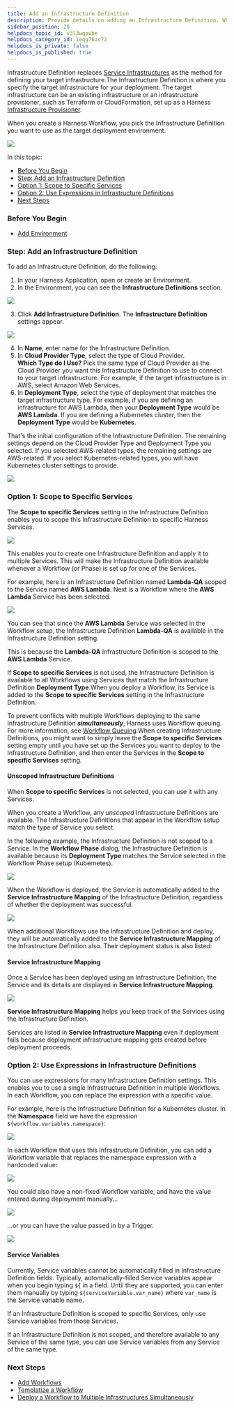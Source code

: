 ```yaml
---
title: Add an Infrastructure Definition
description: Provide details on adding an Infrastructure Definition. When you create a Harness Workflow, you pick the Infrastructure Definition you want to use as the target deployment environment.
sidebar_position: 20
helpdocs_topic_id: v3l3wqovbe
helpdocs_category_id: 1eqg76ac72
helpdocs_is_private: false
helpdocs_is_published: true
---
```


Infrastructure Definition replaces [Service Infrastructures](service-infrastructures.md) as the method for defining your target infrastructure.The Infrastructure Definition is where you specify the target infrastructure for your deployment. The target infrastructure can be an existing infrastructure or an infrastructure provisioner, such as Terraform or CloudFormation, set up as a Harness [Infrastructure Provisioner](../infrastructure-provisioner/add-an-infra-provisioner.md).

When you create a Harness Workflow, you pick the Infrastructure Definition you want to use as the target deployment environment.

![](./static/infrastructure-definitions-10.png)

In this topic:

* [Before You Begin](infrastructure-definitions.md#before-you-begin)
* [Step: Add an Infrastructure Definition](infrastructure-definitions.md#step-add-an-infrastructure-definition)
* [Option 1: Scope to Specific Services](infrastructure-definitions.md#option-1-scope-to-specific-services)
* [Option 2: Use Expressions in Infrastructure Definitions](infrastructure-definitions.md#option-2-use-expressions-in-infrastructure-definitions)
* [Next Steps](infrastructure-definitions.md#next-steps)

### Before You Begin

* [Add Environment](environment-configuration.md)

### Step: Add an Infrastructure Definition

To add an Infrastructure Definition, do the following:

1. In your Harness Application, open or create an Environment.
2. In the Environment, you can see the **Infrastructure Definitions** section.

  ![](./static/infrastructure-definitions-11.png)

3. Click **Add Infrastructure Definition**. The **Infrastructure Definition** settings appear.

  ![](./static/infrastructure-definitions-12.png)

4. In **Name**, enter name for the Infrastructure Definition.
5. In **Cloud Provider Type**, select the type of Cloud Provider.  
**Which Type do I Use?** Pick the same type of Cloud Provider as the Cloud Provider you want this Infrastructure Definition to use to connect to your target infrastructure. For example, if the target infrastructure is in AWS, select Amazon Web Services.
6. In **Deployment Type**, select the type of deployment that matches the target infrastructure type. For example, if you are defining an infrastructure for AWS Lambda, then your **Deployment Type** would be **AWS Lambda**. If you are defining a Kubernetes cluster, then the **Deployment Type** would be **Kubernetes**.

That's the initial configuration of the Infrastructure Definition. The remaining settings depend on the Cloud Provider Type and Deployment Type you selected. If you selected AWS-related types, the remaining settings are AWS-related. If you select Kubernetes-related types, you will have Kubernetes cluster settings to provide.

![](./static/infrastructure-definitions-13.png)

### Option 1: Scope to Specific Services

The **Scope to specific Services** setting in the Infrastructure Definition enables you to scope this Infrastructure Definition to specific Harness Services.

![](./static/infrastructure-definitions-14.png)

This enables you to create one Infrastructure Definition and apply it to multiple Services. This will make the Infrastructure Definition available whenever a Workflow (or Phase) is set up for one of the Services.

For example, here is an Infrastructure Definition named **Lambda-QA** scoped to the Service named **AWS Lambda**. Next is a Workflow where the **AWS Lambda** Service has been selected.

![](./static/infrastructure-definitions-15.png)

You can see that since the **AWS Lambda** Service was selected in the Workflow setup, the Infrastructure Definition **Lambda-QA** is available in the Infrastructure Definition setting.

This is because the **Lambda-QA** Infrastructure Definition is scoped to the **AWS Lambda** Service.

If **Scope to specific Services** is not used, the Infrastructure Definition is available to all Workflows using Services that match the Infrastructure Definition **Deployment Type**.When you deploy a Workflow, its Service is added to the **Scope to specific Services** setting in the Infrastructure Definition.

To prevent conflicts with multiple Workflows deploying to the same Infrastructure Definition ***simultaneously***, Harness uses Workflow queuing. For more information, see [Workflow Queuing](../workflows/workflow-queuing.md).When creating Infrastructure Definitions, you might want to simply leave the **Scope to specific Services** setting empty until you have set up the Services you want to deploy to the Infrastructure Definition, and then enter the Services in the **Scope to specific Services** setting.

#### Unscoped Infrastructure Definitions

When **Scope to specific Services** is not selected, you can use it with any Services.

When you create a Workflow, any *unscoped* Infrastructure Definitions are available. The Infrastructure Definitions that appear in the Workflow setup match the type of Service you select.

In the following example, the Infrastructure Definition is not scoped to a Service. In the **Workflow Phase** dialog, the Infrastructure Definition is available because its **Deployment Type** matches the Service selected in the Workflow Phase setup (Kubernetes).

![](./static/infrastructure-definitions-16.png)

When the Workflow is deployed, the Service is automatically added to the **Service Infrastructure Mapping** of the Infrastructure Definition, regardless of whether the deployment was successful:

![](./static/infrastructure-definitions-17.png)

When additional Workflows use the Infrastructure Definition and deploy, they will be automatically added to the **Service Infrastructure Mapping** of the Infrastructure Definition also. Their deployment status is also listed:

#### Service Infrastructure Mapping

Once a Service has been deployed using an Infrastructure Definition, the Service and its details are displayed in **Service Infrastructure Mapping**.

![](./static/infrastructure-definitions-18.png)

**Service Infrastructure Mapping** helps you keep track of the Services using the Infrastructure Definition.

Services are listed in **Service Infrastructure Mapping** even if deployment fails because deployment infrastructure mapping gets created before deployment proceeds.

### Option 2: Use Expressions in Infrastructure Definitions

You can use expressions for many Infrastructure Definition settings. This enables you to use a single Infrastructure Definition in multiple Workflows. In each Workflow, you can replace the expression with a specific value.

For example, here is the Infrastructure Definition for a Kubernetes cluster. In the **Namespace** field we have the expression `${workflow.variables.namespace}`:

![](./static/infrastructure-definitions-19.png)

In each Workflow that uses this Infrastructure Definition, you can add a Workflow variable that replaces the namespace expression with a hardcoded value:

![](./static/infrastructure-definitions-20.png)

You could also have a non-fixed Workflow variable, and have the value entered during deployment manually...

![](./static/infrastructure-definitions-21.png)

...or you can have the value passed in by a Trigger.

![](./static/infrastructure-definitions-22.png)

#### Service Variables

Currently, Service variables cannot be automatically filled in Infrastructure Definition fields. Typically, automatically-filled Service variables appear when you begin typing `${` in a field. Until they are supported, you can enter them manually by typing `${serviceVariable.var_name}` where `var_name` is the Service variable name.

If an Infrastructure Definition is scoped to specific Services, only use Service variables from those Services.

If an Infrastructure Definition is not scoped, and therefore available to any Service of the same type, you can use Service variables from any Service of the same type.

### Next Steps

* [Add Workflows](https://docs.harness.io/category/add-workflows)
* [Templatize a Workflow](../workflows/templatize-a-workflow-new-template.md)
* [Deploy a Workflow to Multiple Infrastructures Simultaneously](../../concepts-cd/deployments-overview/deploy-to-multiple-infrastructures.md)

